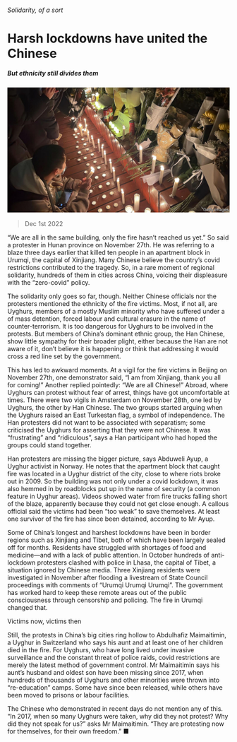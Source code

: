 ###### Solidarity, of a sort

# Harsh lockdowns have united the Chinese 

##### But ethnicity still divides them 

![image](images/20221203_CNP003.jpg) 

> Dec 1st 2022 

“We are all in the same building, only the fire hasn’t reached us yet.” So said a protester in Hunan province on November 27th. He was referring to a blaze three days earlier that killed ten people in an apartment block in Urumqi, the capital of Xinjiang. Many Chinese believe the country’s covid restrictions contributed to the tragedy. So, in a rare moment of regional solidarity, hundreds of them  in cities across China, voicing their displeasure with the “zero-covid” policy.

The solidarity only goes so far, though. Neither Chinese officials nor the protesters mentioned the ethnicity of the fire victims. Most, if not all, are Uyghurs, members of a mostly Muslim minority who have suffered under a  of mass detention, forced labour and cultural erasure in the name of counter-terrorism. It is too dangerous for Uyghurs to be involved in the protests. But members of China’s dominant ethnic group, the Han Chinese, show little sympathy for their broader plight, either because the Han are not aware of it, don’t believe it is happening or think that addressing it would cross a red line set by the government.

This has led to awkward moments. At a vigil for the fire victims in Beijing on November 27th, one demonstrator said, “I am from Xinjiang, thank you all for coming!” Another replied pointedly: “We are all Chinese!” Abroad, where Uyghurs can protest without fear of arrest, things have got uncomfortable at times. There were two vigils in Amsterdam on November 28th, one led by Uyghurs, the other by Han Chinese. The two groups started arguing when the Uyghurs raised an East Turkestan flag, a symbol of independence. The Han protesters did not want to be associated with separatism; some criticised the Uyghurs for asserting that they were not Chinese. It was “frustrating” and “ridiculous”, says a Han participant who had hoped the groups could stand together.

Han protesters are missing the bigger picture, says Abduweli Ayup, a Uyghur activist in Norway. He notes that the apartment block that caught fire was located in a Uyghur district of the city, close to where riots broke out in 2009. So the building was not only under a covid lockdown, it was also hemmed in by roadblocks put up in the name of security (a common feature in Uyghur areas). Videos showed water from fire trucks falling short of the blaze, apparently because they could not get close enough. A callous official said the victims had been “too weak” to save themselves. At least one survivor of the fire has since been detained, according to Mr Ayup.

Some of China’s longest and harshest lockdowns have been in border regions such as Xinjiang and Tibet, both of which have been largely sealed off for months. Residents have struggled with shortages of food and medicine—and with a lack of public attention. In October hundreds of anti-lockdown protesters clashed with police in Lhasa, the capital of Tibet, a situation ignored by Chinese media. Three Xinjiang residents were investigated in November after flooding a livestream of State Council proceedings with comments of “Urumqi Urumqi Urumqi”. The government has worked hard to keep these remote areas out of the public consciousness through censorship and policing. The fire in Urumqi changed that. 

Victims now, victims then

Still, the protests in China’s big cities ring hollow to Abdulhafiz Maimaitimin, a Uyghur in Switzerland who says his aunt and at least one of her children died in the fire. For Uyghurs, who have long lived under invasive surveillance and the constant threat of police raids, covid restrictions are merely the latest method of government control. Mr Maimaitimin says his aunt’s husband and oldest son have been missing since 2017, when hundreds of thousands of Uyghurs and other minorities were thrown into “re-education” camps. Some have since been released, while others have been moved to prisons or labour facilities.

The Chinese who demonstrated in recent days do not mention any of this. “In 2017, when so many Uyghurs were taken, why did they not protest? Why did they not speak for us?” asks Mr Maimaitimin. “They are protesting now for themselves, for their own freedom.” ■




